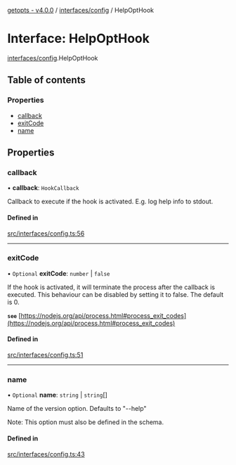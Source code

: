 [getopts - v4.0.0](../README.md) / [interfaces/config](../modules/interfaces_config.md) / HelpOptHook

# Interface: HelpOptHook

[interfaces/config](../modules/interfaces_config.md).HelpOptHook

## Table of contents

### Properties

- [callback](interfaces_config.HelpOptHook.md#callback)
- [exitCode](interfaces_config.HelpOptHook.md#exitcode)
- [name](interfaces_config.HelpOptHook.md#name)

## Properties

### callback

• **callback**: `HookCallback`

Callback to execute if the hook is activated. E.g. log help info to
stdout.

#### Defined in

[src/interfaces/config.ts:56](https://github.com/prasadrajandran/node-getopts/blob/09d8331/src/interfaces/config.ts#L56)

---

### exitCode

• `Optional` **exitCode**: `number` \| `false`

If the hook is activated, it will terminate the process after the callback
is executed. This behaviour can be disabled by setting it to false. The
default is 0.

**`see`** [https://nodejs.org/api/process.html#process_exit_codes](https://nodejs.org/api/process.html#process_exit_codes)

#### Defined in

[src/interfaces/config.ts:51](https://github.com/prasadrajandran/node-getopts/blob/09d8331/src/interfaces/config.ts#L51)

---

### name

• `Optional` **name**: `string` \| `string`[]

Name of the version option. Defaults to "--help"

Note: This option must also be defined in the schema.

#### Defined in

[src/interfaces/config.ts:43](https://github.com/prasadrajandran/node-getopts/blob/09d8331/src/interfaces/config.ts#L43)
